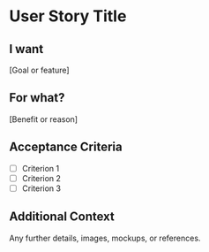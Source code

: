 # User Story Title

## I want
[Goal or feature]

## For what?
[Benefit or reason]

## Acceptance Criteria
- [ ] Criterion 1
- [ ] Criterion 2
- [ ] Criterion 3

## Additional Context
Any further details, images, mockups, or references.
